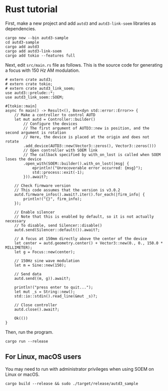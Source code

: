 # Rust tutorial

First, make a new project and add `autd3` and `autd3-link-soem` libraries as dependencies.

```shell
cargo new --bin autd3-sample
cd autd3-sample
cargo add autd3
cargo add autd3-link-soem
cargo add tokio --features full
```

Next, edit `src/main.rs` file as follows.
This is the source code for generating a focus with $\SI{150}{Hz}$ AM modulation. 

```rust,should_panic,filename=main.rs,edition2021
# extern crate autd3;
# extern crate tokio;
# extern crate autd3_link_soem;
use autd3::prelude::*;
use autd3_link_soem::SOEM;

#[tokio::main]
async fn main() -> Result<(), Box<dyn std::error::Error>> {
    // Make a controller to control AUTD
    let mut autd = Controller::builder()
        // Configure the devices
        // The first argument of AUTD3::new is position, and the second argument is rotation
        // Here, the device is placed at the origin and does not rotate
        .add_device(AUTD3::new(Vector3::zeros(), Vector3::zeros()))
        // Open controller with SOEM link
        // The callback specified by with_on_lost is called when SOEM loses the device
        .open_with(SOEM::builder().with_on_lost(|msg| {
            eprintln!("Unrecoverable error occurred: {msg}");
            std::process::exit(-1);
        })).await?;

    // Check firmware version
    // This code assumes that the version is v3.0.2
    autd.firmware_infos().await?.iter().for_each(|firm_info| {
        println!("{}", firm_info);
    });

    // Enable silencer
    // Note that this is enabled by default, so it is not actually necessary
    // To disable, send Silencer::disable()
    autd.send(Silencer::default()).await?;

    // A focus at 150mm directly above the center of the device
    let center = autd.geometry.center() + Vector3::new(0., 0., 150.0 * MILLIMETER);
    let g = Focus::new(center);

    // 150Hz sine wave modulation
    let m = Sine::new(150);

    // Send data
    autd.send((m, g)).await?;

    println!("press enter to quit...");
    let mut _s = String::new();
    std::io::stdin().read_line(&mut _s)?;

    // Close controller
    autd.close().await?;

    Ok(())
}
```

Then, run the program.

```shell
cargo run --release
```

## For Linux, macOS users

You may need to run with administrator privileges when using SOEM on Linux or macOS.

```shell
cargo build --release && sudo ./target/release/autd3_sample
```
